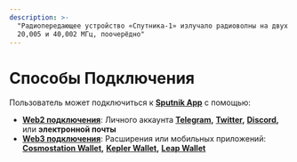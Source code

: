 ```yaml
---
description: >-
  "Радиопередающее устройство «Спутника-1» излучало радиоволны на двух частотах:
  20,005 и 40,002 МГц, поочерёдно"
---
```


# Способы Подключения

Пользователь может подключиться к [**Sputnik App**](./) с помощью:

* [**Web2 подключения**](pri-pervom-web2-podklyuchenii.md): Личного аккаунта [**Telegram**](https://telegram.org/)**,** [**Twitter**](https://twitter.com/)**,** [**Discord**](https://discord.com/)**,** или **электронной почты**
* [**Web3 подключения**](pri-pervom-web3-podklyuchenii.md): Расширения или мобильных приложений: [**Cosmostation Wallet**](https://www.cosmostation.io/)**,** [**Kepler Wallet**](https://www.keplr.app/)**,** [**Leap Wallet**](https://leapwallet.io/)
